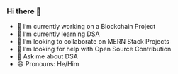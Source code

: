 ### Hi there 👋

- 🔭 I’m currently working on a Blockchain Project
- 🌱 I’m currently learning DSA
- 👯 I’m looking to collaborate on MERN Stack Projects
- 🤔 I’m looking for help with Open Source Contribution
- 💬 Ask me about DSA
- 😄 Pronouns: He/Him
